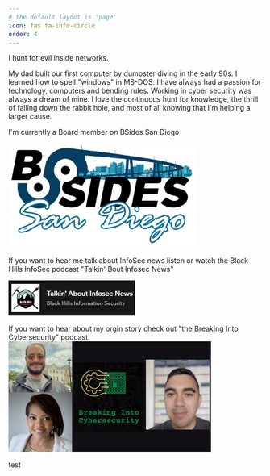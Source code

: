 ```yaml
---
# the default layout is 'page'
icon: fas fa-info-circle
order: 4
---
```


I hunt for evil inside networks.

My dad built our first computer by dumpster diving in the early 90s. I learned how to spell "windows" in MS-DOS. I have always had a passion for technology, computers and bending rules. Working in cyber security was always a dream of mine. I love the continuous hunt for knowledge, the thrill of falling down the rabbit hole, and most of all knowing that I'm helping a larger cause.

I'm currently a Board member on BSides San Diego

[<img src="/assets/images/bsides.PNG">](https://www.bsidessd.org/)

If you want to hear me talk about InfoSec news listen or watch the Black Hills InfoSec podcast "Talkin' Bout Infosec News"

[<img src="/assets/images/BHTA.PNG">](https://open.spotify.com/show/5JcgajysqCIYNPIR9ICcFe)


If you want to hear about my orgin story check out "the Breaking Into Cybersecurity" podcast.
[<img src="/assets/images/breakinto.PNG">](https://www.youtube.com/watch?v=uG67G9-uZpI)

test